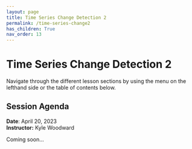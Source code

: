```yaml
---
layout: page
title: Time Series Change Detection 2
permalink: /time-series-change2
has_children: True
nav_order: 13
---
```


# Time Series Change Detection 2

Navigate through the different lesson sections by using the menu on the lefthand side or the table of contents below.

## Session Agenda

**Date**: April 20, 2023  
**Instructor:** Kyle Woodward

Coming soon...